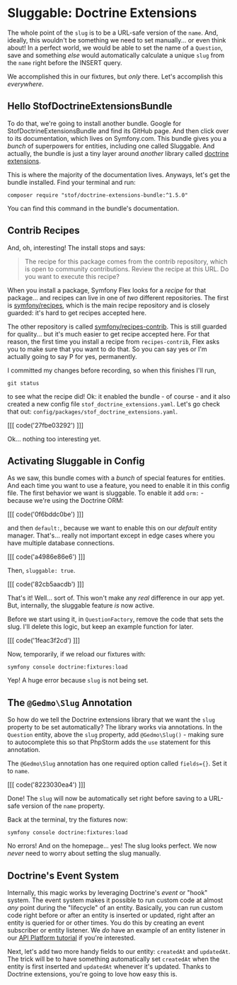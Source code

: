 # Sluggable: Doctrine Extensions

The whole point of the `slug` is to be a URL-safe version of the `name`. And,
ideally, this wouldn't be something we need to set manually... or even think about!
In a perfect world, we would be able to set the name of a `Question`, save and
something *else* would automatically calculate a unique `slug` from the `name` right
before the INSERT query.

We accomplished this in our fixtures, but *only* there. Let's accomplish this
*everywhere*.

## Hello StofDoctrineExtensionsBundle

To do that, we're going to install another bundle. Google for
StofDoctrineExtensionsBundle and find its GitHub page. And then click
over to its documentation, which lives on Symfony.com. This bundle gives you a
*bunch* of superpowers for entities, including one called Sluggable. And
actually, the bundle is just a tiny layer around *another* library called
[doctrine extensions](https://github.com/Atlantic18/DoctrineExtensions).

This is where the majority of the documentation lives. Anyways, let's get the bundle
installed. Find your terminal and run:

```terminal
composer require "stof/doctrine-extensions-bundle:^1.5.0"
```
You can find this command in the bundle's documentation.

## Contrib Recipes

And, oh, interesting! The install stops and says:

> The recipe for this package comes from the contrib repository, which is open
> to community contributions. Review the recipe at this URL.
> Do you want to execute this recipe?

When you install a package, Symfony Flex looks for a *recipe* for that package...
and recipes can live in one of *two* different repositories. The first is
[symfony/recipes](https://github.com/symfony/recipes), which is the main recipe
repository and is closely guarded: it's hard to get recipes accepted here.

The other repository is called
[symfony/recipes-contrib](https://github.com/symfony/recipes-contrib). This is still
guarded for quality... but it's much easier to get recipe accepted here. For that
reason, the first time you install a recipe from `recipes-contrib`, Flex asks
you to make sure that you want to do that. So you can say yes or I'm actually going
to say P for yes, permanently.

I committed my changes before recording, so when this finishes I'll run,

```terminal
git status
```

to see what the recipe did! Ok: it enabled the bundle - of course - and it also
created a new config file `stof_doctrine_extensions.yaml`. Let's go check that out:
`config/packages/stof_doctrine_extensions.yaml`.

[[[ code('27fbe03292') ]]]

Ok... nothing too interesting yet.

## Activating Sluggable in Config

As we saw, this bundle comes with a *bunch* of special features for entities.
And each time you want to use a feature, you need to enable it in this config file.
The first behavior we want is sluggable. To enable it add `orm:` - because we're
using the Doctrine ORM:

[[[ code('0f6bddc0be') ]]]

and then `default:`, because we want to enable this on our *default* entity manager. 
That's... really not important except in edge cases where you have multiple 
database connections. 

[[[ code('a4986e86e6') ]]]

Then, `sluggable: true`.

[[[ code('82cb5aacdb') ]]]

That's it! Well... sort of. This won't make any *real* difference in our app yet.
But, internally, the sluggable feature *is* now active.

Before we start using it, in `QuestionFactory`, remove the code that sets the slug.
I'll delete this logic, but keep an example function for later.

[[[ code('1feac3f2cd') ]]]

Now, temporarily, if we reload our fixtures with:

```terminal
symfony console doctrine:fixtures:load
```

Yep! A huge error because `slug` is not being set.

## The `@Gedmo\Slug` Annotation

So how do we tell the Doctrine extensions library that we want the `slug` property
to be set automatically? The library works via annotations. In the `Question`
entity, above the `slug` property, add `@Gedmo\Slug()` - making sure to autocomplete
this so that PhpStorm adds the `use` statement for this annotation.

The `@Gedmo\Slug` annotation has one required option called `fields={}`. Set it to
`name`.

[[[ code('8223030ea4') ]]]

Done! The `slug` will now be automatically set right before saving to a URL-safe
version of the `name` property.

Back at the terminal, try the fixtures now:

```terminal-silent
symfony console doctrine:fixtures:load
```

No errors! And on the homepage... yes! The slug looks perfect. We now *never* need
to worry about setting the slug manually.

## Doctrine's Event System

Internally, this magic works by leveraging Doctrine's *event* or "hook"
system. The event system makes it possible to run custom code at almost *any*
point during the "lifecycle" of an entity. Basically, you can run custom code
right before or after an entity is inserted or updated, right after an entity
is queried for or other times. You do this by creating an event subscriber or
entity listener. We *do* have an example of an entity listener in our
[API Platform tutorial](https://symfonycasts.com/screencast/api-platform-security/entity-listener) if you're interested.

Next, let's add two more handy fields to our entity: `createdAt` and `updatedAt`.
The trick will be to have something automatically set `createdAt` when the entity
is first inserted and `updatedAt` whenever it's updated. Thanks to
Doctrine extensions, you're going to love how easy this is.
